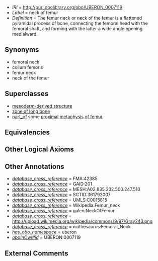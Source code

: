  * *IRI* = http://purl.obolibrary.org/obo/UBERON_0007119
 * *Label* = neck of femur
 * *Definition* = The femur neck or neck of the femur is a flattened pyramidal process of bone, connecting the femoral head with the femoral shaft, and forming with the latter a wide angle opening medialward.

## Synonyms

 * femoral neck
 * collum femoris
 * femur neck
 * neck of the femur

## Superclasses

 * [mesoderm-derived structure](../../UBERON/20/UBERON_0004120.md)
 * [zone of long bone](../../UBERON/55/UBERON_0005055.md)
 * [part_of](../../BFO/50/BFO_0000050.md) some [proximal metaphysis of femur](../../UBERON/63/UBERON_0006863.md)

## Equivalencies


## Other Logical Axioms


## Other Annotations

 * *[database_cross_reference](../../ef/oboInOwl#hasDbXref.md)* = FMA:42385
 * *[database_cross_reference](../../ef/oboInOwl#hasDbXref.md)* = GAID:201
 * *[database_cross_reference](../../ef/oboInOwl#hasDbXref.md)* = MESH:A02.835.232.500.247.510
 * *[database_cross_reference](../../ef/oboInOwl#hasDbXref.md)* = SCTID:361792007
 * *[database_cross_reference](../../ef/oboInOwl#hasDbXref.md)* = UMLS:C0015815
 * *[database_cross_reference](../../ef/oboInOwl#hasDbXref.md)* = Wikipedia:Femur_neck
 * *[database_cross_reference](../../ef/oboInOwl#hasDbXref.md)* = galen:NeckOfFemur
 * *[database_cross_reference](../../ef/oboInOwl#hasDbXref.md)* = http://upload.wikimedia.org/wikipedia/commons/9/97/Gray243.png
 * *[database_cross_reference](../../ef/oboInOwl#hasDbXref.md)* = ncithesaurus:Femoral_Neck
 * *[has_obo_namespace](../../ce/oboInOwl#hasOBONamespace.md)* = uberon
 * *[oboInOwl#id](../../id/oboInOwl#id.md)* = UBERON:0007119

## External Comments

